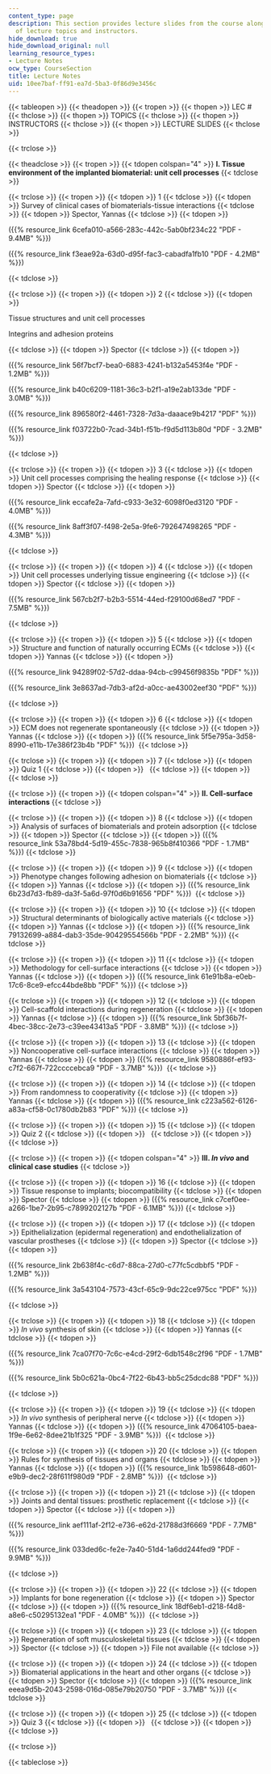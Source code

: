 ```yaml
---
content_type: page
description: This section provides lecture slides from the course along with the schedule
  of lecture topics and instructors.
hide_download: true
hide_download_original: null
learning_resource_types:
- Lecture Notes
ocw_type: CourseSection
title: Lecture Notes
uid: 10ee7baf-ff91-ea7d-5ba3-0f86d9e3456c
---
```


{{< tableopen >}}
{{< theadopen >}}
{{< tropen >}}
{{< thopen >}}
LEC #
{{< thclose >}}
{{< thopen >}}
TOPICS
{{< thclose >}}
{{< thopen >}}
INSTRUCTORS
{{< thclose >}}
{{< thopen >}}
LECTURE SLIDES
{{< thclose >}}

{{< trclose >}}

{{< theadclose >}}
{{< tropen >}}
{{< tdopen colspan="4" >}}
**I. Tissue environment of the implanted biomaterial: unit cell processes**
{{< tdclose >}}

{{< trclose >}}
{{< tropen >}}
{{< tdopen >}}
1
{{< tdclose >}}
{{< tdopen >}}
Survey of clinical cases of biomaterials-tissue interactions
{{< tdclose >}}
{{< tdopen >}}
Spector, Yannas
{{< tdclose >}}
{{< tdopen >}}


({{% resource_link 6cefa010-a566-283c-442c-5ab0bf234c22 "PDF - 9.4MB" %}})

({{% resource_link f3eae92a-63d0-d95f-fac3-cabadfa1fb10 "PDF - 4.2MB" %}})


{{< tdclose >}}

{{< trclose >}}
{{< tropen >}}
{{< tdopen >}}
2
{{< tdclose >}}
{{< tdopen >}}


Tissue structures and unit cell processes

Integrins and adhesion proteins


{{< tdclose >}}
{{< tdopen >}}
Spector
{{< tdclose >}}
{{< tdopen >}}


({{% resource_link 56f7bcf7-bea0-6883-4241-b132a5453f4e "PDF - 1.2MB" %}})

({{% resource_link b40c6209-1181-36c3-b2f1-a19e2ab133de "PDF - 3.0MB" %}})

({{% resource_link 896580f2-4461-7328-7d3a-daaace9b4217 "PDF" %}})

({{% resource_link f03722b0-7cad-34b1-f51b-f9d5d113b80d "PDF - 3.2MB" %}})


{{< tdclose >}}

{{< trclose >}}
{{< tropen >}}
{{< tdopen >}}
3
{{< tdclose >}}
{{< tdopen >}}
Unit cell processes comprising the healing response
{{< tdclose >}}
{{< tdopen >}}
Spector
{{< tdclose >}}
{{< tdopen >}}


({{% resource_link eccafe2a-7afd-c933-3e32-6098f0ed3120 "PDF - 4.0MB" %}})

({{% resource_link 8aff3f07-f498-2e5a-9fe6-792647498265 "PDF - 4.3MB" %}})


{{< tdclose >}}

{{< trclose >}}
{{< tropen >}}
{{< tdopen >}}
4
{{< tdclose >}}
{{< tdopen >}}
Unit cell processes underlying tissue engineering
{{< tdclose >}}
{{< tdopen >}}
Spector
{{< tdclose >}}
{{< tdopen >}}


({{% resource_link 567cb2f7-b2b3-5514-44ed-f29100d68ed7 "PDF - 7.5MB" %}})


{{< tdclose >}}

{{< trclose >}}
{{< tropen >}}
{{< tdopen >}}
5
{{< tdclose >}}
{{< tdopen >}}
Structure and function of naturally occurring ECMs
{{< tdclose >}}
{{< tdopen >}}
Yannas
{{< tdclose >}}
{{< tdopen >}}


({{% resource_link 94289f02-57d2-ddaa-94cb-c99456f9835b "PDF" %}})

({{% resource_link 3e8637ad-7db3-af2d-a0cc-ae43002eef30 "PDF" %}}) 


{{< tdclose >}}

{{< trclose >}}
{{< tropen >}}
{{< tdopen >}}
6
{{< tdclose >}}
{{< tdopen >}}
ECM does not regenerate spontaneously
{{< tdclose >}}
{{< tdopen >}}
Yannas
{{< tdclose >}}
{{< tdopen >}}
({{% resource_link 5f5e795a-3d58-8990-e11b-17e386f23b4b "PDF" %}}) 
{{< tdclose >}}

{{< trclose >}}
{{< tropen >}}
{{< tdopen >}}
7
{{< tdclose >}}
{{< tdopen >}}
Quiz 1
{{< tdclose >}}
{{< tdopen >}}
 
{{< tdclose >}}
{{< tdopen >}}
 
{{< tdclose >}}

{{< trclose >}}
{{< tropen >}}
{{< tdopen colspan="4" >}}
**II. Cell-surface interactions**
{{< tdclose >}}

{{< trclose >}}
{{< tropen >}}
{{< tdopen >}}
8
{{< tdclose >}}
{{< tdopen >}}
Analysis of surfaces of biomaterials and protein adsorption
{{< tdclose >}}
{{< tdopen >}}
Spector
{{< tdclose >}}
{{< tdopen >}}
({{% resource_link 53a78bd4-5d19-455c-7838-965b8f410366 "PDF - 1.7MB" %}})
{{< tdclose >}}

{{< trclose >}}
{{< tropen >}}
{{< tdopen >}}
9
{{< tdclose >}}
{{< tdopen >}}
Phenotype changes following adhesion on biomaterials
{{< tdclose >}}
{{< tdopen >}}
Yannas
{{< tdclose >}}
{{< tdopen >}}
({{% resource_link 6b23d7d3-fb89-da3f-5a6d-97f0d6b91656 "PDF" %}}) 
{{< tdclose >}}

{{< trclose >}}
{{< tropen >}}
{{< tdopen >}}
10
{{< tdclose >}}
{{< tdopen >}}
Structural determinants of biologically active materials
{{< tdclose >}}
{{< tdopen >}}
Yannas
{{< tdclose >}}
{{< tdopen >}}
({{% resource_link 79132699-a884-dab3-35de-90429554566b "PDF - 2.2MB" %}})
{{< tdclose >}}

{{< trclose >}}
{{< tropen >}}
{{< tdopen >}}
11
{{< tdclose >}}
{{< tdopen >}}
Methodology for cell-surface interactions
{{< tdclose >}}
{{< tdopen >}}
Yannas
{{< tdclose >}}
{{< tdopen >}}
({{% resource_link 61e91b8a-e0eb-17c6-8ce9-efcc44bde8bb "PDF" %}})
{{< tdclose >}}

{{< trclose >}}
{{< tropen >}}
{{< tdopen >}}
12
{{< tdclose >}}
{{< tdopen >}}
Cell-scaffold interactions during regeneration
{{< tdclose >}}
{{< tdopen >}}
Yannas
{{< tdclose >}}
{{< tdopen >}}
({{% resource_link 5bf36b7f-4bec-38cc-2e73-c39ee43413a5 "PDF - 3.8MB" %}})
{{< tdclose >}}

{{< trclose >}}
{{< tropen >}}
{{< tdopen >}}
13
{{< tdclose >}}
{{< tdopen >}}
Noncooperative cell-surface interactions
{{< tdclose >}}
{{< tdopen >}}
Yannas
{{< tdclose >}}
{{< tdopen >}}
({{% resource_link 9580886f-ef93-c7f2-667f-722ccccebca9 "PDF - 3.7MB" %}}) 
{{< tdclose >}}

{{< trclose >}}
{{< tropen >}}
{{< tdopen >}}
14
{{< tdclose >}}
{{< tdopen >}}
From randomness to cooperativity
{{< tdclose >}}
{{< tdopen >}}
Yannas
{{< tdclose >}}
{{< tdopen >}}
({{% resource_link c223a562-6126-a83a-cf58-0c1780db2b83 "PDF" %}})
{{< tdclose >}}

{{< trclose >}}
{{< tropen >}}
{{< tdopen >}}
15
{{< tdclose >}}
{{< tdopen >}}
Quiz 2
{{< tdclose >}}
{{< tdopen >}}
 
{{< tdclose >}}
{{< tdopen >}}
 
{{< tdclose >}}

{{< trclose >}}
{{< tropen >}}
{{< tdopen colspan="4" >}}
**III. _In vivo_ and clinical case studies**
{{< tdclose >}}

{{< trclose >}}
{{< tropen >}}
{{< tdopen >}}
16
{{< tdclose >}}
{{< tdopen >}}
Tissue response to implants; biocompatibility
{{< tdclose >}}
{{< tdopen >}}
Spector
{{< tdclose >}}
{{< tdopen >}}
({{% resource_link c7cef0ee-a266-1be7-2b95-c7899202127b "PDF - 6.1MB" %}})
{{< tdclose >}}

{{< trclose >}}
{{< tropen >}}
{{< tdopen >}}
17
{{< tdclose >}}
{{< tdopen >}}
Epithelialization (epidermal regeneration) and endothelialization of vascular prostheses
{{< tdclose >}}
{{< tdopen >}}
Spector
{{< tdclose >}}
{{< tdopen >}}


({{% resource_link 2b638f4c-c6d7-88ca-27d0-c77fc5cdbbf5 "PDF - 1.2MB" %}})

({{% resource_link 3a543104-7573-43cf-65c9-9dc22ce975cc "PDF" %}})


{{< tdclose >}}

{{< trclose >}}
{{< tropen >}}
{{< tdopen >}}
18
{{< tdclose >}}
{{< tdopen >}}
_In vivo_ synthesis of skin
{{< tdclose >}}
{{< tdopen >}}
Yannas
{{< tdclose >}}
{{< tdopen >}}


({{% resource_link 7ca07f70-7c6c-e4cd-29f2-6db1548c2f96 "PDF - 1.7MB" %}})

({{% resource_link 5b0c621a-0bc4-7f22-6b43-bb5c25dcdc88 "PDF" %}}) 


{{< tdclose >}}

{{< trclose >}}
{{< tropen >}}
{{< tdopen >}}
19
{{< tdclose >}}
{{< tdopen >}}
_In vivo_ synthesis of peripheral nerve
{{< tdclose >}}
{{< tdopen >}}
Yannas
{{< tdclose >}}
{{< tdopen >}}
({{% resource_link 47064105-baea-1f9e-6e62-8dee21b1f325 "PDF - 3.9MB" %}}) 
{{< tdclose >}}

{{< trclose >}}
{{< tropen >}}
{{< tdopen >}}
20
{{< tdclose >}}
{{< tdopen >}}
Rules for synthesis of tissues and organs
{{< tdclose >}}
{{< tdopen >}}
Yannas
{{< tdclose >}}
{{< tdopen >}}
({{% resource_link 1b598648-d601-e9b9-dec2-28f611f980d9 "PDF - 2.8MB" %}}) 
{{< tdclose >}}

{{< trclose >}}
{{< tropen >}}
{{< tdopen >}}
21
{{< tdclose >}}
{{< tdopen >}}
Joints and dental tissues: prosthetic replacement
{{< tdclose >}}
{{< tdopen >}}
Spector
{{< tdclose >}}
{{< tdopen >}}


({{% resource_link aef111af-2f12-e736-e62d-21788d3f6669 "PDF - 7.7MB" %}})

({{% resource_link 033ded6c-fe2e-7a40-51d4-1a6dd244fed9 "PDF - 9.9MB" %}})


{{< tdclose >}}

{{< trclose >}}
{{< tropen >}}
{{< tdopen >}}
22
{{< tdclose >}}
{{< tdopen >}}
Implants for bone regeneration
{{< tdclose >}}
{{< tdopen >}}
Spector
{{< tdclose >}}
{{< tdopen >}}
({{% resource_link 18df6eb1-d218-f4d8-a8e6-c50295132ea1 "PDF - 4.0MB" %}}) 
{{< tdclose >}}

{{< trclose >}}
{{< tropen >}}
{{< tdopen >}}
23
{{< tdclose >}}
{{< tdopen >}}
Regeneration of soft musculoskeletal tissues
{{< tdclose >}}
{{< tdopen >}}
Spector
{{< tdclose >}}
{{< tdopen >}}
File not available
{{< tdclose >}}

{{< trclose >}}
{{< tropen >}}
{{< tdopen >}}
24
{{< tdclose >}}
{{< tdopen >}}
Biomaterial applications in the heart and other organs
{{< tdclose >}}
{{< tdopen >}}
Spector
{{< tdclose >}}
{{< tdopen >}}
({{% resource_link eeea9d5b-2043-2598-016d-085e79b20750 "PDF - 3.7MB" %}})
{{< tdclose >}}

{{< trclose >}}
{{< tropen >}}
{{< tdopen >}}
25
{{< tdclose >}}
{{< tdopen >}}
Quiz 3
{{< tdclose >}}
{{< tdopen >}}
 
{{< tdclose >}}
{{< tdopen >}}
 
{{< tdclose >}}

{{< trclose >}}

{{< tableclose >}}